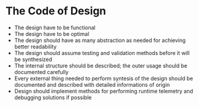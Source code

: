# The Code of Design

- The design have to be functional
- The design have to be optimal
- The design should have as many abstraction as needed for achieving better readability
- The design should assume testing and validation methods before it will be synthesized
- The internal structure should be described; the outer usage should be documented carefully
- Every external thing needed to perform syntesis of the design should be documented and described with detailed informations of origin
- Design should implement methods for performing runtime telemetry and debugging solutions if possible
